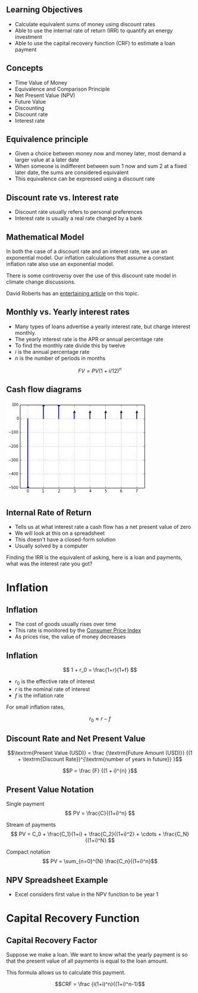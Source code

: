 ## Learning Objectives

- Calculate equivalent sums of money using discount rates
- Able to use the internal rate of return (IRR) to quantify an energy investment
- Able to use the capital recovery function (CRF) to estimate a loan
    payment


## Concepts
- Time Value of Money
- Equivalence and Comparison Principle
- Net Present Value (NPV)
- Future Value
- Discounting
- Discount rate
- Interest rate

## Equivalence principle
- Given a choice between money now and money later, most demand a larger value at a later date
- When someone is indifferent between sum 1 now and sum 2 at a fixed later date, the sums are considered equivalent
- This equivalence can be expressed using a discount rate


## Discount rate vs. Interest rate

- Discount rate usually refers to personal preferences
- Interest rate is usually a real rate charged by a bank

## Mathematical Model

In both the case of a discount rate and an interest rate, we use an exponential model.
Our inflation calculations that assume a constant inflation rate also use an exponential model.

There is some controversy over the use of this discount rate model in climate change discussions.

David Roberts has an
[entertaining article](https://grist.org/article/discount-rates-a-boring-thing-you-should-know-about-with-otters/)
on this topic.

## Monthly vs. Yearly interest rates

- Many types of loans advertise a yearly interest rate, but charge
    interest monthly.
- The yearly interest rate is the APR or annual percentage rate
- To find the monthly rate divide this by twelve
- $i$ is the annual percentage rate
- $n$ is the number of periods in months

$$ FV = PV (1 + i/12)^{n} $$



## Cash flow diagrams
![Cash Flow Diagram](./figures/cash-flow.png)


<!-- ## NPV Spreadsheet Example -->
<!-- create a net present value calculation -->
<!-- show by hand and with NPV function -->

<!-- &#45; Excel considers first value in the NPV function to be year 1 -->









## Internal Rate of Return
- Tells us at what interest rate a cash flow has a net present value of
  zero
- We will look at this on a spreadsheet
- This doesn't have a closed-form solution
- Usually solved by a computer

Finding the IRR is the equivalent of asking, here is a loan and payments, what was the interest rate you got?



# Inflation

## Inflation

- The cost of goods usually rises over time
- This rate is monitored by the [Consumer Price Index](http://www.bls.gov/cpi/)
- As prices rise, the value of money decreases


## Inflation

$$ 1 + r_0 = \frac{1+r}{1+f} $$

- $r_0$ is the effective rate of interest
- $r$ is the nominal rate of interest
- $f$ is the inflation rate

For small inflation rates,

$$ r_0 \approx r - f $$




## Discount Rate and Net Present Value

$$\textrm{Present Value (USD)} =
\frac
{\textrm{Future Amount (USD)}}
{(1 + \textrm{Discount Rate})^{\textrm{number of years in future}} }$$

$$P = \frac {F} {(1 + i)^{n} }$$


## Present Value Notation
Single payment
$$ PV = \frac{C}{(1+i)^n} $$

Stream of payments
$$
PV = C_0 +
        \frac{C_1}{1+i} +
        \frac{C_2}{(1+i)^2} +
        \cdots +
        \frac{C_N}{(1+i)^N}
$$

Compact notation
$$ PV = \sum_{n=0}^{N} \frac{C_n}{(1+i)^n}$$





## NPV Spreadsheet Example
<!-- create a net present value calculation -->
<!-- show by hand and with NPV function -->

- Excel considers first value in the NPV function to be year 1

<!-- ## Loan Spreadsheet Example -->

<!-- &#45; You can arrive at a loan payment by trial and error in a spreadsheet. -->




# Capital Recovery Function

## Capital Recovery Factor
Suppose we make a loan.  We want to know what the yearly payment is so
that the present value of all payments is equal to the loan amount.

This formula allows us to calculate this payment.

$$CRF = \frac {i(1+i)^n}{(1+i)^n-1}$$




